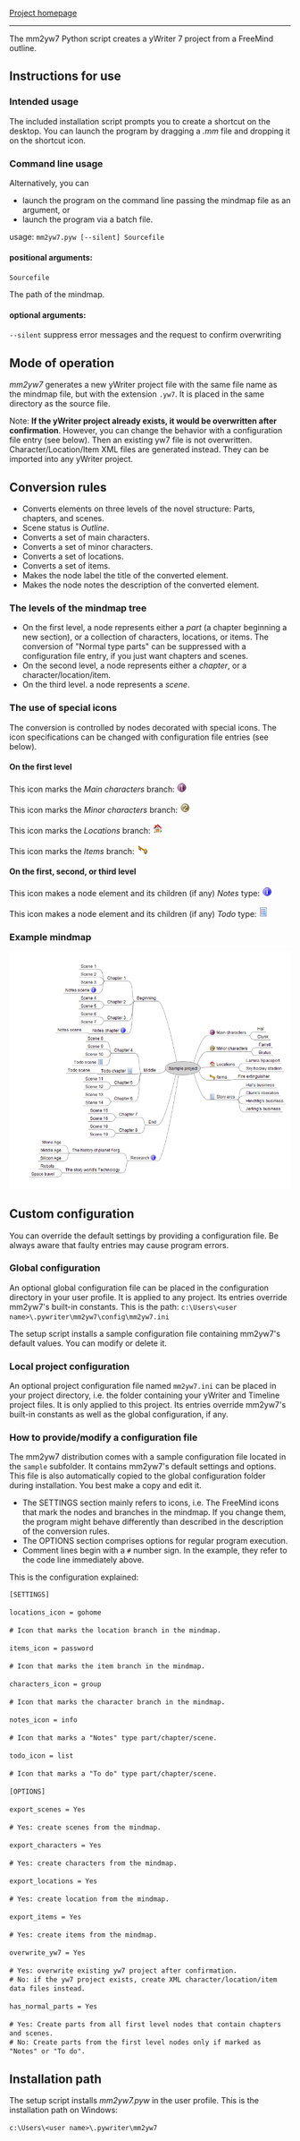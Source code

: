 [Project homepage](https://peter88213.github.io/mm2yw7)

------------------------------------------------------------------

The mm2yw7 Python script creates a yWriter 7 project from a FreeMind outline.

## Instructions for use

### Intended usage

The included installation script prompts you to create a shortcut on the desktop. You can launch the program by dragging a *.mm* file and dropping it on the shortcut icon. 

### Command line usage

Alternatively, you can

- launch the program on the command line passing the mindmap file as an argument, or
- launch the program via a batch file.

usage: `mm2yw7.pyw [--silent] Sourcefile`

#### positional arguments:

`Sourcefile` 

The path of the mindmap.

#### optional arguments:

`--silent`  suppress error messages and the request to confirm overwriting

## Mode of operation

*mm2yw7* generates a new yWriter project file with the same file name as the mindmap file, 
but with the extension `.yw7`. It is placed in the same directory as the source file. 

Note: **If the yWriter project already exists, it would be overwritten after confirmation**. 
However, you can change the behavior with a configuration file entry (see below). Then 
an existing yw7 file is not overwritten. Character/Location/Item 
XML files are generated instead. They can be imported into any yWriter project.

## Conversion rules

- Converts elements on three levels of the novel structure: Parts, chapters, and scenes.
- Scene status is *Outline*.
- Converts a set of main characters.
- Converts a set of minor characters.
- Converts a set of locations.
- Converts a set of items.
- Makes the node label the title of the converted element.
- Makes the node notes the description of the converted element.


### The levels of the mindmap tree

- On the first level, a node represents either a *part* (a chapter beginning a new section), 
  or a collection of characters, locations, or items. The conversion of "Normal type parts" 
  can be suppressed with a configuration file entry, if you just want chapters and scenes. 
- On the second level, a node represents either a *chapter*, or a character/location/item. 
- On the third level. a node represents a *scene*. 

### The use of special icons

The conversion is controlled by nodes decorated with special icons. The icon specifications 
can be changed with configuration file entries (see below).


#### On the first level

This icon marks the *Main characters* branch: 
![Main characters icon](Screenshots/icon_main_characters.png) 

This icon marks the *Minor characters* branch: 
![Minor characters icon](Screenshots/icon_minor_characters.png)

This icon marks the *Locations* branch: 
![Locations icon](Screenshots/icon_locations.png)

This icon marks the *Items* branch: 
![Items icon](Screenshots/icon_items.png)

#### On the first, second, or third level

This icon makes a node element and its children (if any) *Notes* type: 
![Notes icon](Screenshots/icon_notes.png)

This icon makes a node element and its children (if any) *Todo* type:
![Todo icon](Screenshots/icon_todo.png)

### Example mindmap

![Example mindmap](Screenshots/icons01.png)

## Custom configuration

You can override the default settings by providing a configuration file. Be always aware that faulty entries may cause program errors. 

### Global configuration

An optional global configuration file can be placed in the configuration directory in your user profile. It is applied to any project. Its entries override mm2yw7's built-in constants. This is the path:
`c:\Users\<user name>\.pywriter\mm2yw7\config\mm2yw7.ini`
  
The setup script installs a sample configuration file containing mm2yw7's default values. You can modify or delete it. 

### Local project configuration

An optional project configuration file named `mm2yw7.ini` can be placed in your project directory, i.e. the folder containing your yWriter and Timeline project files. It is only applied to this project. Its entries override mm2yw7's built-in constants as well as the global configuration, if any.

### How to provide/modify a configuration file

The mm2yw7 distribution comes with a sample configuration file located in the `sample` subfolder. It contains mm2yw7's default settings and options. This file is also automatically copied to the global configuration folder during installation. You best make a copy and edit it.

- The SETTINGS section mainly refers to icons, i.e. The FreeMind icons that mark the nodes and branches in the mindmap. If you change them, the program might behave differently than described in the description of the conversion rules. 
- The OPTIONS section comprises options for regular program execution. 
- Comment lines begin with a `#` number sign. In the example, they refer to the code line immediately above.

This is the configuration explained: 

```
[SETTINGS]

locations_icon = gohome

# Icon that marks the location branch in the mindmap.

items_icon = password

# Icon that marks the item branch in the mindmap.

characters_icon = group

# Icon that marks the character branch in the mindmap.

notes_icon = info

# Icon that marks a "Notes" type part/chapter/scene.

todo_icon = list

# Icon that marks a "To do" type part/chapter/scene.

[OPTIONS]

export_scenes = Yes

# Yes: create scenes from the mindmap.

export_characters = Yes

# Yes: create characters from the mindmap.

export_locations = Yes

# Yes: create location from the mindmap.

export_items = Yes

# Yes: create items from the mindmap.

overwrite_yw7 = Yes

# Yes: overwrite existing yw7 project after confirmation.
# No: if the yw7 project exists, create XML character/location/item data files instead.

has_normal_parts = Yes

# Yes: Create parts from all first level nodes that contain chapters and scenes.
# No: Create parts from the first level nodes only if marked as "Notes" or "To do".

```

## Installation path

The setup script installs *mm2yw7.pyw* in the user profile. This is the installation path on Windows: 

`c:\Users\<user name>\.pywriter\mm2yw7`
    
